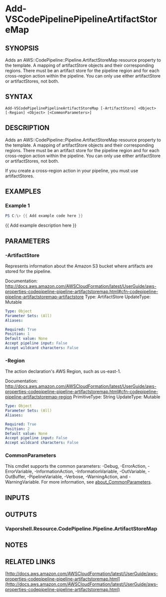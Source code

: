 # Add-VSCodePipelinePipelineArtifactStoreMap

## SYNOPSIS
Adds an AWS::CodePipeline::Pipeline.ArtifactStoreMap resource property to the template.
A mapping of artifactStore objects and their corresponding regions.
There must be an artifact store for the pipeline region and for each cross-region action within the pipeline.
You can only use either artifactStore or artifactStores, not both.

## SYNTAX

```
Add-VSCodePipelinePipelineArtifactStoreMap [-ArtifactStore] <Object> [-Region] <Object> [<CommonParameters>]
```

## DESCRIPTION
Adds an AWS::CodePipeline::Pipeline.ArtifactStoreMap resource property to the template.
A mapping of artifactStore objects and their corresponding regions.
There must be an artifact store for the pipeline region and for each cross-region action within the pipeline.
You can only use either artifactStore or artifactStores, not both.

If you create a cross-region action in your pipeline, you must use artifactStores.

## EXAMPLES

### Example 1
```powershell
PS C:\> {{ Add example code here }}
```

{{ Add example description here }}

## PARAMETERS

### -ArtifactStore
Represents information about the Amazon S3 bucket where artifacts are stored for the pipeline.

Documentation: http://docs.aws.amazon.com/AWSCloudFormation/latest/UserGuide/aws-properties-codepipeline-pipeline-artifactstoremap.html#cfn-codepipeline-pipeline-artifactstoremap-artifactstore
Type: ArtifactStore
UpdateType: Mutable

```yaml
Type: Object
Parameter Sets: (All)
Aliases:

Required: True
Position: 1
Default value: None
Accept pipeline input: False
Accept wildcard characters: False
```

### -Region
The action declaration's AWS Region, such as us-east-1.

Documentation: http://docs.aws.amazon.com/AWSCloudFormation/latest/UserGuide/aws-properties-codepipeline-pipeline-artifactstoremap.html#cfn-codepipeline-pipeline-artifactstoremap-region
PrimitiveType: String
UpdateType: Mutable

```yaml
Type: Object
Parameter Sets: (All)
Aliases:

Required: True
Position: 2
Default value: None
Accept pipeline input: False
Accept wildcard characters: False
```

### CommonParameters
This cmdlet supports the common parameters: -Debug, -ErrorAction, -ErrorVariable, -InformationAction, -InformationVariable, -OutVariable, -OutBuffer, -PipelineVariable, -Verbose, -WarningAction, and -WarningVariable. For more information, see [about_CommonParameters](http://go.microsoft.com/fwlink/?LinkID=113216).

## INPUTS

## OUTPUTS

### Vaporshell.Resource.CodePipeline.Pipeline.ArtifactStoreMap
## NOTES

## RELATED LINKS

[http://docs.aws.amazon.com/AWSCloudFormation/latest/UserGuide/aws-properties-codepipeline-pipeline-artifactstoremap.html](http://docs.aws.amazon.com/AWSCloudFormation/latest/UserGuide/aws-properties-codepipeline-pipeline-artifactstoremap.html)

